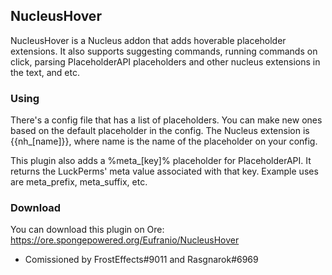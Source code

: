 ## NucleusHover
NucleusHover is a Nucleus addon that adds hoverable placeholder extensions. It also supports suggesting commands, running commands on click, parsing PlaceholderAPI placeholders and other nucleus extensions in the text, and etc. 

### Using
There's a config file that has a list of placeholders. You can make new ones based on the default placeholder in the config. The Nucleus extension is {{nh_[name]}}, where name is the name of the placeholder on your config.

This plugin also adds a %meta_[key]% placeholder for PlaceholderAPI. It returns the LuckPerms' meta value associated with that key. Example uses are meta_prefix, meta_suffix, etc.

### Download
You can download this plugin on Ore: https://ore.spongepowered.org/Eufranio/NucleusHover

* Comissioned by FrostEffects#9011 and Rasgnarok#6969